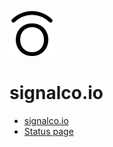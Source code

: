 ![Logo](/public/images/icon-light-72x72.png)

# signalco.io

- [signalco.io](https://www.signalco.io)
- [Status page](https://status.signalco.io)
